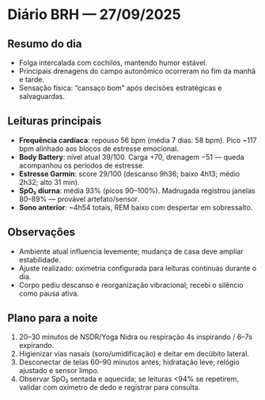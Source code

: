 # Diário BRH — 27/09/2025

## Resumo do dia

- Folga intercalada com cochilos, mantendo humor estável.
- Principais drenagens do campo autonômico ocorreram no fim da manhã e tarde.
- Sensação física: “cansaço bom” após decisões estratégicas e salvaguardas.

## Leituras principais

- **Frequência cardíaca**: repouso 56 bpm (média 7 dias: 58 bpm). Pico ~117 bpm alinhado aos blocos de estresse emocional.
- **Body Battery**: nível atual 39/100. Carga +70, drenagem −51 — queda acompanhou os períodos de estresse.
- **Estresse Garmin**: score 29/100 (descanso 9h36; baixo 4h13; médio 2h32; alto 31 min).
- **SpO₂ diurna**: média 93% (picos 90–100%). Madrugada registrou janelas 80–89% — provável artefato/sensor.
- **Sono anterior**: ~4h54 totais, REM baixo com despertar em sobressalto.

## Observações

- Ambiente atual influencia levemente; mudança de casa deve ampliar estabilidade.
- Ajuste realizado: oximetria configurada para leituras contínuas durante o dia.
- Corpo pediu descanso e reorganização vibracional; recebi o silêncio como pausa ativa.

## Plano para a noite

1. 20–30 minutos de NSDR/Yoga Nidra ou respiração 4s inspirando / 6–7s expirando.
2. Higienizar vias nasais (soro/umidificação) e deitar em decúbito lateral.
3. Desconectar de telas 60–90 minutos antes; hidratação leve; relógio ajustado e sensor limpo.
4. Observar SpO₂ sentada e aquecida; se leituras <94% se repetirem, validar com oxímetro de dedo e registrar para consulta.
